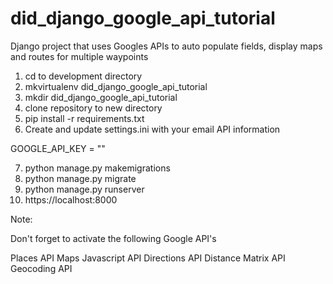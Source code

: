 # did_django_google_api_tutorial
Django project that uses Googles APIs to auto populate fields, display maps and routes for multiple waypoints

1) cd to development directory
2) mkvirtualenv did_django_google_api_tutorial
3) mkdir did_django_google_api_tutorial
4) clone repository to new directory
5) pip install -r requirements.txt
6) Create and update settings.ini with your email API information

GOOGLE_API_KEY = ""

7) python manage.py makemigrations
8) python manage.py migrate
9) python manage.py runserver
10) https://localhost:8000 

Note: 

Don't forget to activate the following Google API's


Places API
Maps Javascript API
Directions API
Distance Matrix API
Geocoding API


